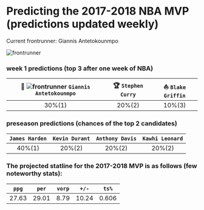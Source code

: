 # Predicting the 2017-2018 NBA MVP (predictions updated weekly)
Current frontrunner: Giannis Antetokounmpo

![frontrunner](http://a.espncdn.com/combiner/i?img=/i/headshots/nba/players/full/3032977.png&w=350&h=254)

### week 1 predictions (top 3 after one week of NBA)

| :goat: ![frontrunner](http://a.espncdn.com/combiner/i?img=/i/headshots/nba/players/full/3032977.png&w=350&h=254) `Giannis Antetokounmpo` | :trophy: `Stephen Curry` | :boat: `Blake Griffin` |
|:---:|:---:|:---:|
| 30%(1) | 20%(2) | 10%(3) |

### preseason predictions (chances of the top 2 candidates)

| `James Harden` | `Kevin Durant` | `Anthony Davis` | `Kawhi Leonard` |
|:---:|:---:|:---:|:---:|
| 40%(1) | 20%(2) | 20%(2) | 20%(2) |

### The projected statline for the 2017-2018 MVP is as follows (few noteworthy stats):

| `ppg` | `per` | `vorp` | `+/-` | `ts%` |
|:---:|:---:|:---:|:---:|:---:|
| 27.63 | 29.01 | 8.79 | 10.24 | 0.606 |